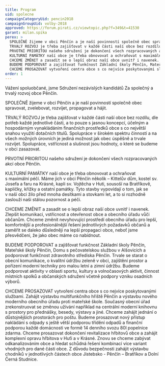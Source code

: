 ```yaml
---
title: Program
uid: spolecne
campaignCategoryUid: pencin2018
campaignGroupUid: volby-2018
approved: https://forum.pirati.cz/viewtopic.php?f=349&t=41530
garant: milan.spika
perex: >
  SPOLEČNĚ žijeme v obci Pěnčín a je naší povinností společně obec spravovat, zvelebovat, rozvíjet, propagovat a hájit.<br/><br/>
  TRVALÝ ROZVOJ je třeba zajišťovat v každé části naší obce bez rozdílu, dle potřeb každé jednotlivé části, a to pouze s jasnou koncepcí, účelným a hospodárným vynakládáním finančních prostředků obce s co největší snahou využití dotačních titulů. Spolupráce v širokém spektru činností a na všech možných úrovních je jediná možnost jak obec úspěšně a trvale rozvíjet. Spolupráce, vstřícnost a slušnost jsou hodnoty, o které se budeme v obci zasazovat.<br/><br/>
  PRVOTNÍ PRIORITOU našeho sdružení je dokončení všech rozpracovaných akcí obce Pěnčín.<br/><br/>
  KULTURNÍ PAMÁTKY naší obce je třeba obnovovat a ochraňovat s maximální péčí. Máme jich v obci Pěnčín několik – Kittelův dům, kostel sv. Josefa a faru na Krásné, kapli sv. Vojtěcha v Huti, sousoší na Bratříkově, kapličky, křížky a ostatní památky. Tyto stavby vypovídají o tom, jak se v naší obci žilo před mnoha desítkami a stovkami let, a to si rozhodně zaslouží naši stálou pozornost a péči.<br/><br>
  CHCEME ZMĚNIT a zasadit se o lepší obraz naší obce uvnitř i navenek. Zlepšit komunikaci, vstřícnost a otevřenost obce a obecního úřadu vůči občanům. Chceme změnit nevyhovující prostředí obecního úřadu pro lepší, komfortnější a profesionálnější řešení jednotlivých požadavků občanů a zaměřit se daleko důsledněji na lepší propagaci obce, neboť jsme přesvědčeni, že jako obec máme co nabídnout.<br/><br/>
  BUDEME PODPOROVAT a zajišťovat funkčnost Základní školy Pěnčín, Mateřské školy Pěnčín, Domu s pečovatelskou službou v Alšovicích a podporovat funkčnost zdravotního střediska Pěnčín. Trvale se starat o obecní komunikace, o kvalitní údržbu zeleně v obci, zajištění prostor a pořízení moderní techniky pro malou letní a zimní údržbu. Budeme podporovat aktivity v oblasti sportu, kultury a volnočasových aktivit, činnost místních spolků a občanských sdružení včetně podpory vzniku osadních výborů.<br/><br/>
  CHCEME PROSAZOVAT vytvoření centra obce s co nejvíce poskytovanými službami. Zahájit výstavbu multifunkčního hřiště Pěnčín a výstavbu nového moderního obecního úřadu proti mateřské škole. Současný obecní úřad zrekonstruovat se změnou užívání například na centrální moderní knihovnu s prostory pro přednášky, besedy, výstavy a jiné. Chceme zahájit jednání o důstojnějších prostorách pro poštu. Budeme prosazovat nový přístup nakládání s odpady s ještě větší podporou třídění odpadů a finanční podporou každé domácnosti ve formě 14 denního svozu 80l popelnice zdarma. Chceme prosazovat dokončení revitalizace hřbitovů obce a zahájit komplexní opravu hřbitova v Huťi a v Krásné. Znovu se chceme zabývat odkanalizováním obce a hledat schůdná řešení kombinací více variant vhodných pro dané části obce. Z důvodu bezpečnosti zahájit výstavbu chodníků v jednotlivých částech obce Jistebsko - Pěnčín – Bratříkov a Dolní Černá Studnice.
order: 1
---
```


Vážení spoluobčané, jsme Sdružení nezávislých kandidátů Za společný a trvalý rozvoj obce Pěnčín.
 
SPOLEČNĚ žijeme v obci Pěnčín a je naší povinností společně obec spravovat, zvelebovat, rozvíjet, propagovat a hájit.

TRVALÝ ROZVOJ je třeba zajišťovat v každé části naší obce bez rozdílu, dle potřeb každé jednotlivé části, a to pouze s jasnou koncepcí, účelným a hospodárným vynakládáním finančních prostředků obce s co největší snahou využití dotačních titulů. Spolupráce v širokém spektru činností a na všech možných úrovních je jediná možnost jak obec úspěšně a trvale rozvíjet.  Spolupráce, vstřícnost a slušnost jsou hodnoty, o které se budeme v obci zasazovat. 

PRVOTNÍ PRIORITOU našeho sdružení je dokončení všech rozpracovaných akcí obce Pěnčín.

KULTURNÍ PAMÁTKY naší obce je třeba obnovovat a ochraňovat s maximální péčí. Máme jich v obci Pěnčín několik – Kittelův dům, kostel sv. Josefa a faru na Krásné, kapli sv. Vojtěcha v Huti, sousoší na Bratříkově, kapličky, křížky a ostatní památky. Tyto stavby vypovídají o tom, jak se v naší obci žilo před mnoha desítkami a stovkami let, a to si rozhodně zaslouží naši stálou pozornost a péči.

CHCEME ZMĚNIT a zasadit se o lepší obraz naší obce uvnitř i navenek. Zlepšit komunikaci, vstřícnost a otevřenost obce a obecního úřadu vůči občanům. Chceme změnit nevyhovující prostředí obecního úřadu pro lepší, komfortnější a profesionálnější řešení jednotlivých požadavků občanů a zaměřit se daleko důsledněji na lepší propagaci obce, neboť jsme přesvědčeni, že jako obec máme co nabídnout. 

BUDEME PODPOROVAT a zajišťovat funkčnost Základní školy Pěnčín, Mateřské školy Pěnčín, Domu s pečovatelskou službou v Alšovicích a podporovat funkčnost zdravotního střediska Pěnčín. Trvale se starat o obecní komunikace, o kvalitní údržbu zeleně v obci, zajištění prostor a pořízení moderní techniky pro malou letní a zimní údržbu. Budeme podporovat aktivity v oblasti sportu, kultury a volnočasových aktivit, činnost místních spolků a občanských sdružení včetně podpory vzniku osadních výborů. 

CHCEME PROSAZOVAT vytvoření centra obce s co nejvíce poskytovanými službami. Zahájit výstavbu multifunkčního hřiště Pěnčín a výstavbu nového moderního obecního úřadu proti mateřské škole. Současný obecní úřad zrekonstruovat se změnou užívání například na centrální moderní knihovnu s prostory pro přednášky, besedy, výstavy a jiné. Chceme zahájit jednání o důstojnějších prostorách pro poštu. Budeme prosazovat nový přístup nakládání s odpady s ještě větší podporou třídění odpadů a finanční podporou každé domácnosti ve formě 14 denního svozu 80l popelnice zdarma. Chceme prosazovat dokončení revitalizace hřbitovů obce a zahájit komplexní opravu hřbitova v Huťi a v Krásné. Znovu se chceme zabývat odkanalizováním obce a hledat schůdná řešení kombinací více variant vhodných pro dané části obce. Z důvodu bezpečnosti zahájit výstavbu chodníků v jednotlivých částech obce Jistebsko - Pěnčín – Bratříkov a Dolní Černá Studnice. 